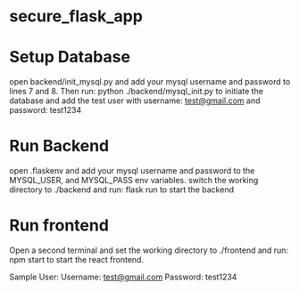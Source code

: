# secure_flask_app

# Setup Database
open backend/init_mysql.py and add your mysql username and password to lines 7 and 8. Then run:
python ./backend/mysql_init.py 
to initiate the database and add the test user with username: test@gmail.com and password: test1234

# Run Backend
open .flaskenv and add your mysql username and password to the MYSQL_USER, and MYSQL_PASS env variables.
switch the working directory to ./backend and run: 
flask run
to start the backend

# Run frontend
Open a second terminal and set the working directory to ./frontend and run:
npm start
to start the react frontend.

Sample User:
Username: test@gmail.com
Password: test1234